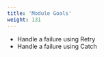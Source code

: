 ```yaml
---
title: 'Module Goals'
weight: 131
---
```


- Handle a failure using Retry
- Handle a failure using Catch